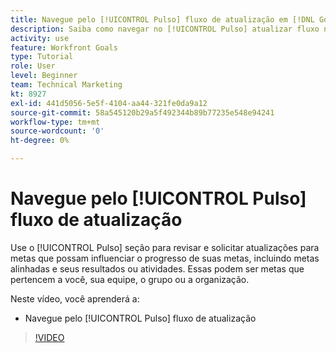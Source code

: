 ```yaml
---
title: Navegue pelo [!UICONTROL Pulso] fluxo de atualização em [!DNL Goals]
description: Saiba como navegar no [!UICONTROL Pulso] atualizar fluxo no [!DNL Metas].
activity: use
feature: Workfront Goals
type: Tutorial
role: User
level: Beginner
team: Technical Marketing
kt: 8927
exl-id: 441d5056-5e5f-4104-aa44-321fe0da9a12
source-git-commit: 58a545120b29a5f492344b89b77235e548e94241
workflow-type: tm+mt
source-wordcount: '0'
ht-degree: 0%

---
```


# Navegue pelo [!UICONTROL Pulso] fluxo de atualização

Use o [!UICONTROL Pulso] seção para revisar e solicitar atualizações para metas que possam influenciar o progresso de suas metas, incluindo metas alinhadas e seus resultados ou atividades. Essas podem ser metas que pertencem a você, sua equipe, o grupo ou a organização.

Neste vídeo, você aprenderá a:

* Navegue pelo [!UICONTROL Pulso] fluxo de atualização

>[!VIDEO](https://video.tv.adobe.com/v/335199/?quality=12)
